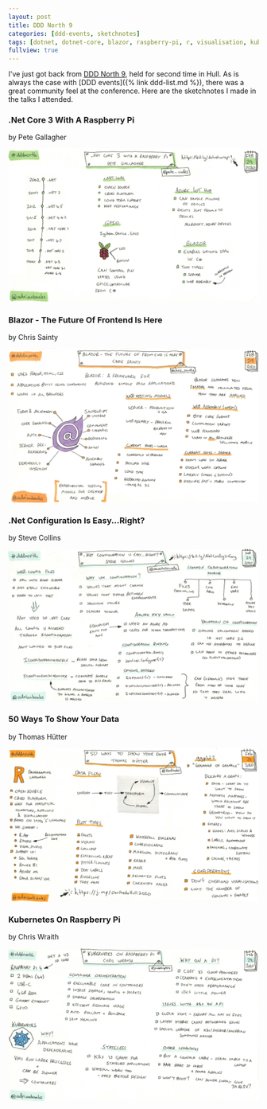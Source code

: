 ```yaml
---
layout: post
title: DDD North 9
categories: [ddd-events, sketchnotes]
tags: [dotnet, dotnet-core, blazor, raspberry-pi, r, visualisation, kubernetes]
fullview: true
---
```


I've just got back from [DDD North 9](https://www.dddnorth.co.uk), held for second time in Hull. As is always the case with [DDD events]({% link ddd-list.md %}), there was a great community feel at the conference. Here are the sketchnotes I made in the talks I attended.


### .Net Core 3 With A Raspberry Pi
by Pete Gallagher
[<i class="fa fa-globe fa-lg" title="Website"></i>](https://www.petecodes.co.uk)
[<i class="fa fa-brands fa-x-twitter fa-lg" title="X"></i>](https://x.com/pete_codes)
[<i class="fa fa-brands fa-slideshare fa-lg" title="Slides"></i>](https://www.slideshare.net/PGallagher69/dot-net-core-3-with-the-raspberry-pi-ddd-north-2020)
[<i class="fa fa-brands fa-youtube fa-lg" title="YouTube"></i>](https://www.youtube.com/watch?v=l8CXgvKe314)

[![.Net Core 3 With A Raspberry Pi by Pete Gallagher][1]][1]


### Blazor - The Future Of Frontend Is Here
by Chris Sainty
[<i class="fa fa-globe fa-lg" title="Website"></i>](https://chrissainty.com)
[<i class="fa fa-brands fa-x-twitter fa-lg" title="X"></i>](https://x.com/chris_sainty)
[<i class="fa fa-brands fa-slideshare fa-lg" title="Slides"></i>](https://github.com/chrissainty/ddd-reading-2019/raw/master/Slides/blazor-the-future-of-frontend-is-here.pptx)

[![Blazor - The Future Of Frontend Is Here by Chris Sainty][2]][2]


### .Net Configuration Is Easy...Right?
by Steve Collins
[<i class="fa fa-globe fa-lg" title="Website"></i>](https://stevetalkscode.co.uk)
[<i class="fa fa-brands fa-x-twitter fa-lg" title="X"></i>](https://x.com/stevetalkscode)
[<i class="fa fa-brands fa-slideshare fa-lg" title="Slides"></i>](https://onedrive.live.com/view.aspx?resid=9C5E7C78E553A8F2!112&ithint=file%2cpptx&authkey=!ADLTKCcNx-h9YiA)
[<i class="fa fa-brands fa-youtube fa-lg" title="YouTube"></i>](https://www.youtube.com/watch?v=kLl2Mt3eYxU)
[<i class="fa fa-file-code-o fa-lg" title="Code"></i>](https://github.com/configureappio/ConfiguarationBridgeCrypto/tree/Presentation)

[![.Net Configuration Is Easy...Right? by Steve Collins][3]][3]


### 50 Ways To Show Your Data
by Thomas Hütter
[<i class="fa fa-globe fa-lg" title="Website"></i>](https://sqlfredo.wordpress.com)
[<i class="fa fa-brands fa-x-twitter fa-lg" title="X"></i>](https://x.com/DerFredo)
[<i class="fa fa-brands fa-slideshare fa-lg" title="Slides"></i>](https://github.com/SQLThomas/Conferences/raw/master/Hull2020/50%20ways%20to%20show%20your%20data.pdf)
[<i class="fa fa-file-code-o fa-lg" title="Code"></i>](https://github.com/SQLThomas/Conferences/blob/master/Hull2020/50%20ways.R)

[![50 Ways To Show Your Data by Thomas Hütter][4]][4]


### Kubernetes On Raspberry Pi
by Chris Wraith
[<i class="fa fa-brands fa-x-twitter fa-lg" title="X"></i>](https://x.com/jacksonps4)
[<i class="fa fa-brands fa-slideshare fa-lg" title="Slides"></i>](https://storage.googleapis.com/cw_production_public/kubernetes%20on%20raspberry%20pi%20ddd%20north.pdf)

[![Kubernetes On Raspberry Pi by Chris Wraith][5]][5]


  [1]: /assets/media/images/2020/03/dotnet-core-3-with-a-raspberry-pi-pete-gallagher.jpg#img-sketchnote
  [2]: /assets/media/images/2020/03/blazor-the-future-of-front-end-is-here-chris-sainty.jpg#img-sketchnote
  [3]: /assets/media/images/2020/03/dotnet-configuration-is-easy-right-steve-collins.jpg#img-sketchnote
  [4]: /assets/media/images/2020/03/50-ways-to-show-your-data-thomas-hutter.jpg#img-sketchnote
  [5]: /assets/media/images/2020/03/kubernetes-on-a-raspberry-pi-chris-wraith.jpg#img-sketchnote
